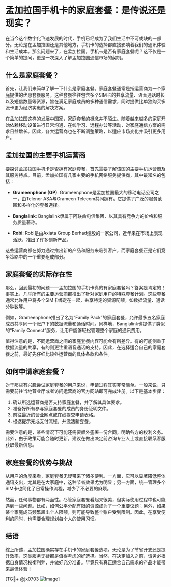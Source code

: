 # 孟加拉国手机卡的家庭套餐：是传说还是现实？

在当今这个数字化飞速发展的时代，手机已经成为了我们生活中不可或缺的一部分。无论是在孟加拉国还是其他地方，手机卡的选择都直接影响着我们的通讯体验和生活成本。那么问题来了，在孟加拉国，手机卡是否有家庭套餐呢？这不仅是一个简单的提问，更是一次深入了解孟加拉国通信市场的契机。

## 什么是家庭套餐？

首先，让我们来简单了解一下什么是家庭套餐。家庭套餐通常是指运营商为一个家庭提供的优惠套餐服务。这种套餐往往包含多个SIM卡的共享流量、语音通话时长以及短信数量等资源，旨在满足家庭成员的多种通信需求，同时提供比单独购买多张卡更为经济实惠的解决方案。

在孟加拉国这样的发展中国家，家庭套餐的概念并不陌生。随着越来越多的家庭开始依赖移动设备进行日常沟通、在线学习、远程办公等活动，对家庭通信方案的需求日益增长。因此，各大运营商也在不断调整策略，以适应市场变化并吸引更多用户。

## 孟加拉国的主要手机运营商

要探讨孟加拉国手机卡是否拥有家庭套餐，首先需要了解该国的主要手机运营商及其服务特点。目前，孟加拉国有几家主要的手机网络服务提供商，其中最知名的包括：

- **Grameenphone (GP)**: Grameenphone是孟加拉国最大的移动电话公司之一，由Telenor ASA与Grameen Telecom共同拥有。它提供了广泛的服务范围和多样化的套餐选择。
  
- **Banglalink**: Banglalink隶属于阿联酋电信集团，以其具有竞争力的价格和服务质量著称。

- **Robi**: Robi是由Axiata Group Berhad控股的一家公司，近年来在市场上表现活跃，推出了许多创新产品。

这些运营商都在努力通过推出新的产品和服务来吸引客户，而家庭套餐正是它们竞争策略中的一个重要组成部分。

## 家庭套餐的实际存在性

那么，回到最初的问题——孟加拉国的手机卡真的有家庭套餐吗？答案是肯定的！事实上，几乎所有的主要运营商都推出了针对家庭用户的特殊套餐计划。这些套餐通常允许用户将多个SIM卡绑定在一起，共享特定的资源配额，如数据流量、通话分钟数等。

例如，Grameenphone推出了名为“Family Pack”的家庭套餐，允许最多五名家庭成员共享同一个账户下的数据流量和通话时间。同样地，Banglalink也提供了类似的“Family Connect”服务，让用户能够轻松管理整个家庭的通讯费用。

值得注意的是，不同运营商之间的家庭套餐内容可能会有所差异。有的可能侧重于数据流量的共享，有的则更注重语音通话的支持。因此，在选择适合自己的家庭套餐之前，最好先仔细比较各运营商的具体条款和条件。

## 如何申请家庭套餐？

对于那些有兴趣尝试家庭套餐的用户来说，申请过程其实非常简单。一般来说，只需要前往当地营业厅或者访问运营商的官方网站即可完成注册。以下是基本步骤：

1. 确认所选运营商是否支持家庭套餐，并了解其具体要求。
2. 准备好所有参与家庭套餐的成员的身份证明文件。
3. 前往最近的营业网点或在线提交申请表格。
4. 根据提示完成支付流程，并激活新套餐。

需要注意的是，某些情况下可能还需要额外签署一份合同，明确各方的权利义务。此外，由于政策可能会随时更新，建议在做出决定前咨询专业人士或直接联系客服获取最新信息。

## 家庭套餐的优势与挑战

从用户的角度来看，家庭套餐无疑带来了诸多便利。一方面，它可以显著降低整体通讯支出，尤其是在大家庭中，这种节省效果尤为明显；另一方面，统一管理多个SIM卡也简化了日常操作流程，减少了不必要的麻烦。

然而，任何事物都有两面性。尽管家庭套餐看起来很美，但实际使用过程中也可能遇到一些问题。比如，如何公平分配有限的资源成为了一个重要议题；另外，如果某个家庭成员频繁超出个人限额，则可能导致整个账户受到限制。因此，在享受便利的同时，也需要合理规划每个人的使用习惯。

## 结语

综上所述，孟加拉国确实存在手机卡的家庭套餐选项。无论是为了节省开支还是提升效率，这类服务无疑都是值得考虑的好选择。当然，在决定加入之前，请务必根据自身情况权衡利弊，并做好充分准备。毕竟只有真正适合自己需求的产品才能带来最佳体验！

[TG💪+ @jx0703 ![Image](https://github.com/user-attachments/assets/dbca1d08-cadb-493c-b0ec-ad6f7a83f270)]
